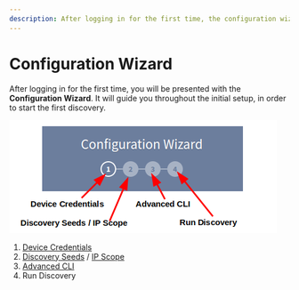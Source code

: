 ```yaml
---
description: After logging in for the first time, the configuration wizard will guide you throughout the initial setup, in order to start the first discovery.
---
```


# Configuration Wizard

After logging in for the first time, you will be presented with the **Configuration
Wizard**. It will guide you throughout the initial setup, in order to start the
first discovery.

![Configuration Wizard](wizard.png)

1. [Device Credentials](../../IP_Fabric_Settings/Discovery_and_Snapshots/Discovery_Settings/device_credentials.md#configure-network-infrastructure-access)
2. [Discovery Seeds](../../IP_Fabric_Settings/Discovery_and_Snapshots/Discovery_Settings/discovery_seeds.md) / [IP Scope](../../IP_Fabric_Settings/Discovery_and_Snapshots/Discovery_Settings/discovery/ip_scope.md)
3. [Advanced CLI](../../IP_Fabric_Settings/Discovery_and_Snapshots/Discovery_Settings/advanced_cli.md#fine-tune-sshtelnet-cli-parameters)
4. Run Discovery
